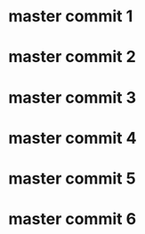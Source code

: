 # master commit 1

# master commit 2

# master commit 3

# master commit 4

# master commit 5

# master commit 6